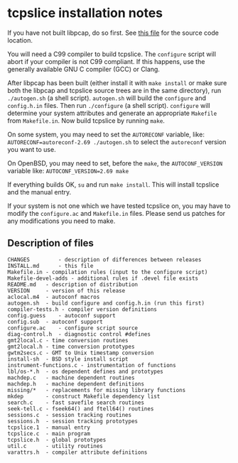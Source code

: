 # tcpslice installation notes

If you have not built libpcap, do so first.  See [this file](README.md)
for the source code location.

You will need a C99 compiler to build tcpslice.  The `configure`
script will abort if your compiler is not C99 compliant.  If this
happens, use the generally available GNU C compiler (GCC) or Clang.

After libpcap has been built (either install it with `make install`
or make sure both the libpcap and tcpslice source trees are in the same
directory), run `./autogen.sh` (a shell script).  `autogen.sh` will
build the `configure` and `config.h.in` files.  Then run `./configure`
(a shell script).  `configure` will determine your system attributes
and generate an appropriate `Makefile` from `Makefile.in`.
Now build tcpslice by running `make`.

On some system, you may need to set the `AUTORECONF` variable, like:
`AUTORECONF=autoreconf-2.69 ./autogen.sh`
to select the `autoreconf` version you want to use.

On OpenBSD, you may need to set, before the `make`, the `AUTOCONF_VERSION`
variable like:
`AUTOCONF_VERSION=2.69 make`

If everything builds OK, `su` and run `make install`.  This will install
tcpslice and the manual entry.

If your system is not one which we have tested tcpslice on, you may
have to modify the `configure.ac` and `Makefile.in` files.  Please send us
patches for any modifications you need to make.

## Description of files
```
CHANGES         - description of differences between releases
INSTALL.md      - this file
Makefile.in	- compilation rules (input to the configure script)
Makefile-devel-adds - additional rules if .devel file exists
README.md	- description of distribution
VERSION		- version of this release
aclocal.m4	- autoconf macros
autogen.sh	- build configure and config.h.in (run this first)
compiler-tests.h - compiler version definitions
config.guess	- autoconf support
config.sub	- autoconf support
configure.ac	- configure script source
diag-control.h	- diagnostic control #defines
gmt2local.c	- time conversion routines
gmt2local.h	- time conversion prototypes
gwtm2secs.c	- GMT to Unix timestamp conversion
install-sh	- BSD style install script
instrument-functions.c - instrumentation of functions
lbl/os-*.h	- os dependent defines and prototypes
machdep.c	- machine dependent routines
machdep.h	- machine dependent definitions
missing/*	- replacements for missing library functions
mkdep		- construct Makefile dependency list
search.c	- fast savefile search routines
seek-tell.c	- fseek64() and ftell64() routines
sessions.c	- session tracking routines
sessions.h	- session tracking prototypes
tcpslice.1	- manual entry
tcpslice.c	- main program
tcpslice.h	- global prototypes
util.c		- utility routines
varattrs.h	- compiler attribute definitions
```
